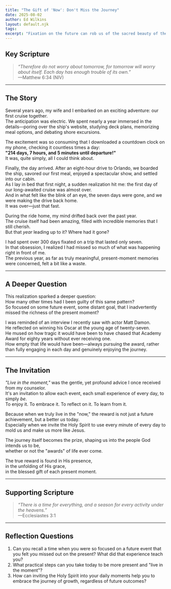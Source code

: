 ```yaml
---
title: "The Gift of 'Now': Don't Miss the Journey"
date: 2025-08-02
author: Ed Wilkins
layout: default.njk
tags:
excerpt: "Fixation on the future can rob us of the sacred beauty of the present moment. God is here, now."
---
```


## Key Scripture

> _“Therefore do not worry about tomorrow, for tomorrow will worry about itself. Each day has enough trouble of its own.”_  
> —Matthew 6:34 (NIV)

---

## The Story

Several years ago, my wife and I embarked on an exciting adventure: our first cruise together.  
The anticipation was electric. We spent nearly a year immersed in the details—poring over the ship's website, studying deck plans, memorizing meal options, and debating shore excursions.

The excitement was so consuming that I downloaded a countdown clock on my phone, checking it countless times a day:  
**"214 days, 7 hours, and 5 minutes until departure!"**  
It was, quite simply, all I could think about.

Finally, the day arrived. After an eight-hour drive to Orlando, we boarded the ship, savored our first meal, enjoyed a spectacular show, and settled into our cabin.  
As I lay in bed that first night, a sudden realization hit me: the first day of our long-awaited cruise was almost over.  
And in what felt like the blink of an eye, the seven days were gone, and we were making the drive back home.  
It was over—just that fast.

During the ride home, my mind drifted back over the past year.  
The cruise itself had been amazing, filled with incredible memories that I still cherish.  
But that _year_ leading up to it? Where had it gone?

I had spent over 300 days fixated on a trip that lasted only seven.  
In that obsession, I realized I had missed so much of what was happening right in front of me.  
The previous year, as far as truly meaningful, present-moment memories were concerned, felt a bit like a waste.

---

## A Deeper Question

This realization sparked a deeper question:  
How many other times had I been guilty of this same pattern?  
So focused on some future event, some distant goal, that I inadvertently missed the richness of the present moment?

I was reminded of an interview I recently saw with actor Matt Damon.  
He reflected on winning his Oscar at the young age of twenty-seven.  
He mused on how tragic it would have been to have chased that Academy Award for eighty years without ever receiving one.  
How empty that life would have been—always pursuing the award, rather than fully engaging in each day and genuinely enjoying the journey.

---

## The Invitation

_"Live in the moment,"_ was the gentle, yet profound advice I once received from my counselor.  
It's an invitation to allow each event, each small experience of every day, to simply _be_.  
To enjoy it. To embrace it. To reflect on it. To learn from it.

Because when we truly live in the "now," the reward is not just a future achievement, but a better _us_ today.  
Especially when we invite the Holy Spirit to use every minute of every day to mold us and make us more like Jesus.

The journey itself becomes the prize, shaping us into the people God intends us to be,  
whether or not the "awards" of life ever come.

The true reward is found in His presence,  
in the unfolding of His grace,  
in the blessed gift of each present moment.

---

## Supporting Scripture

> _“There is a time for everything, and a season for every activity under the heavens.”_  
> —Ecclesiastes 3:1

---

## Reflection Questions

1. Can you recall a time when you were so focused on a future event that you felt you missed out on the present? What did that experience teach you?
2. What practical steps can you take today to be more present and "live in the moment"?
3. How can inviting the Holy Spirit into your daily moments help you to embrace the journey of growth, regardless of future outcomes?
